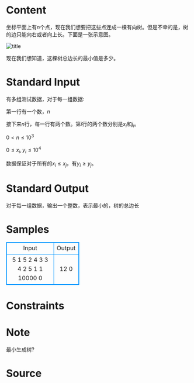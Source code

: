 
# Content

坐标平面上有$n$个点，现在我们想要把这些点连成一棵有向树。但是不幸的是，树的边只能向右或者向上长。下面是一张示意图。

![title](/source/lutece/zui-xiao-sheng-cheng-shu/img/aHR0cHM6Ly9hY20udWVzdGMuZWR1LmNuL21lZGlhL2ltYWdlL3Byb2JsZW0vMTY1My8yMDE3MDUyNDE5MTkxMTU5NTguanBlZw==.jpeg)

现在我们想知道，这棵树总边长的最小值是多少。

# Standard Input

有多组测试数据，对于每一组数据:

第一行有一个数，$n$

接下来$n$行，每一行有两个数。第$i$行的两个数分别是$x_i$和$j_i$。

$0 < n \leq 10^3$

$0 \leq x_i,y_i \leq 10^4$

数据保证对于所有的$x_i \leq x_j$，有$y_i \geq y_j$。

# Standard Output

对于每一组数据，输出一个整数，表示最小的，树的总边长

# Samples

<style>
        table,table tr th, table tr td { border:1px solid #0094ff; }
        table { width: 200px; min-height: 25px; line-height: 25px; text-align: center; border-collapse: collapse;}   
    </style>
<table>
	<tr>
		<td>Input</td>
		<td>Output</td>
	</tr>
<tr><td>5
1 5
2 4
3 3
4 2
5 1
1
10000 0</td><td>12
0</td></tr></table>


# Constraints



# Note

最小生成树?

# Source


